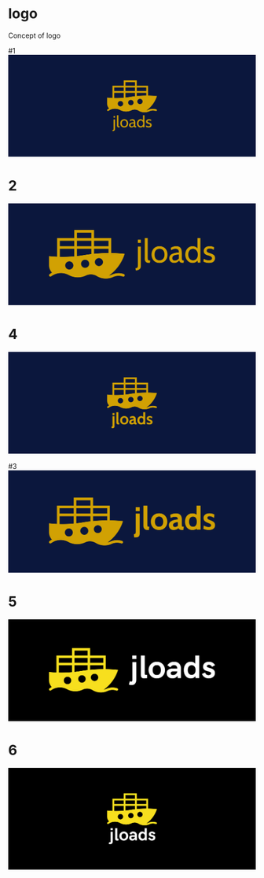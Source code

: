 # logo
Concept of logo

#1
![1/cover.png](1/cover.png)

# 2
![2/cover.png](2/cover.png)

# 4
![4/cover.png](4/cover.png)

#3
![3/cover.png](3/cover.png)

# 5
![5/cover.png](5/cover.png)

# 6
![6/cover.png](6/cover.png)

